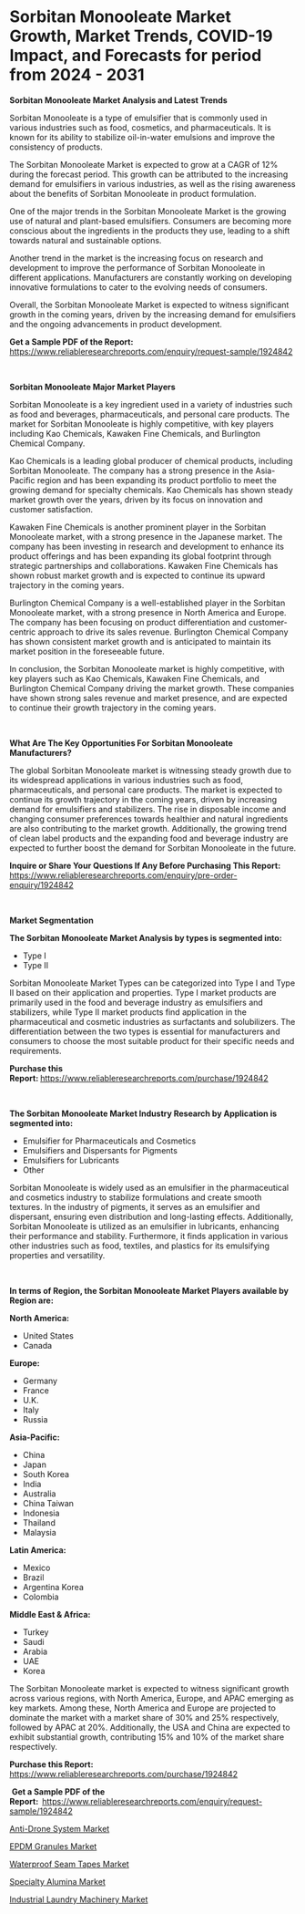 <p><h1>Sorbitan Monooleate Market Growth, Market Trends, COVID-19 Impact, and Forecasts for period from 2024 - 2031</h1></p><p><strong>Sorbitan Monooleate Market Analysis and Latest Trends</strong></p>
<p><p>Sorbitan Monooleate is a type of emulsifier that is commonly used in various industries such as food, cosmetics, and pharmaceuticals. It is known for its ability to stabilize oil-in-water emulsions and improve the consistency of products.</p><p>The Sorbitan Monooleate Market is expected to grow at a CAGR of 12% during the forecast period. This growth can be attributed to the increasing demand for emulsifiers in various industries, as well as the rising awareness about the benefits of Sorbitan Monooleate in product formulation.</p><p>One of the major trends in the Sorbitan Monooleate Market is the growing use of natural and plant-based emulsifiers. Consumers are becoming more conscious about the ingredients in the products they use, leading to a shift towards natural and sustainable options.</p><p>Another trend in the market is the increasing focus on research and development to improve the performance of Sorbitan Monooleate in different applications. Manufacturers are constantly working on developing innovative formulations to cater to the evolving needs of consumers.</p><p>Overall, the Sorbitan Monooleate Market is expected to witness significant growth in the coming years, driven by the increasing demand for emulsifiers and the ongoing advancements in product development.</p></p>
<p><strong>Get a Sample PDF of the Report:&nbsp;</strong> <a href="https://www.reliableresearchreports.com/enquiry/request-sample/1924842">https://www.reliableresearchreports.com/enquiry/request-sample/1924842</a></p>
<p>&nbsp;</p>
<p><strong>Sorbitan Monooleate Major Market Players</strong></p>
<p><p>Sorbitan Monooleate is a key ingredient used in a variety of industries such as food and beverages, pharmaceuticals, and personal care products. The market for Sorbitan Monooleate is highly competitive, with key players including Kao Chemicals, Kawaken Fine Chemicals, and Burlington Chemical Company.</p><p>Kao Chemicals is a leading global producer of chemical products, including Sorbitan Monooleate. The company has a strong presence in the Asia-Pacific region and has been expanding its product portfolio to meet the growing demand for specialty chemicals. Kao Chemicals has shown steady market growth over the years, driven by its focus on innovation and customer satisfaction.</p><p>Kawaken Fine Chemicals is another prominent player in the Sorbitan Monooleate market, with a strong presence in the Japanese market. The company has been investing in research and development to enhance its product offerings and has been expanding its global footprint through strategic partnerships and collaborations. Kawaken Fine Chemicals has shown robust market growth and is expected to continue its upward trajectory in the coming years.</p><p>Burlington Chemical Company is a well-established player in the Sorbitan Monooleate market, with a strong presence in North America and Europe. The company has been focusing on product differentiation and customer-centric approach to drive its sales revenue. Burlington Chemical Company has shown consistent market growth and is anticipated to maintain its market position in the foreseeable future.</p><p>In conclusion, the Sorbitan Monooleate market is highly competitive, with key players such as Kao Chemicals, Kawaken Fine Chemicals, and Burlington Chemical Company driving the market growth. These companies have shown strong sales revenue and market presence, and are expected to continue their growth trajectory in the coming years.</p></p>
<p>&nbsp;</p>
<p><strong>What Are The Key Opportunities For Sorbitan Monooleate Manufacturers?</strong></p>
<p><p>The global Sorbitan Monooleate market is witnessing steady growth due to its widespread applications in various industries such as food, pharmaceuticals, and personal care products. The market is expected to continue its growth trajectory in the coming years, driven by increasing demand for emulsifiers and stabilizers. The rise in disposable income and changing consumer preferences towards healthier and natural ingredients are also contributing to the market growth. Additionally, the growing trend of clean label products and the expanding food and beverage industry are expected to further boost the demand for Sorbitan Monooleate in the future.</p></p>
<p><strong>Inquire or Share Your Questions If Any Before Purchasing This Report:</strong> <a href="https://www.reliableresearchreports.com/enquiry/pre-order-enquiry/1924842">https://www.reliableresearchreports.com/enquiry/pre-order-enquiry/1924842</a></p>
<p>&nbsp;</p>
<p><strong>Market Segmentation</strong></p>
<p><strong>The Sorbitan Monooleate Market Analysis by types is segmented into:</strong></p>
<p><ul><li>Type I</li><li>Type II</li></ul></p>
<p><p>Sorbitan Monooleate Market Types can be categorized into Type I and Type II based on their application and properties. Type I market products are primarily used in the food and beverage industry as emulsifiers and stabilizers, while Type II market products find application in the pharmaceutical and cosmetic industries as surfactants and solubilizers. The differentiation between the two types is essential for manufacturers and consumers to choose the most suitable product for their specific needs and requirements.</p></p>
<p><strong>Purchase this Report:&nbsp;</strong><a href="https://www.reliableresearchreports.com/purchase/1924842">https://www.reliableresearchreports.com/purchase/1924842</a></p>
<p>&nbsp;</p>
<p><strong>The Sorbitan Monooleate Market Industry Research by Application is segmented into:</strong></p>
<p><ul><li>Emulsifier for Pharmaceuticals and Cosmetics</li><li>Emulsifiers and Dispersants for Pigments</li><li>Emulsifiers for Lubricants</li><li>Other</li></ul></p>
<p><p>Sorbitan Monooleate is widely used as an emulsifier in the pharmaceutical and cosmetics industry to stabilize formulations and create smooth textures. In the industry of pigments, it serves as an emulsifier and dispersant, ensuring even distribution and long-lasting effects. Additionally, Sorbitan Monooleate is utilized as an emulsifier in lubricants, enhancing their performance and stability. Furthermore, it finds application in various other industries such as food, textiles, and plastics for its emulsifying properties and versatility.</p></p>
<p>&nbsp;</p>
<p><strong>In terms of Region, the Sorbitan Monooleate Market Players available by Region are:</strong></p>
<p>
    <p> <strong> North America: </strong>
        <ul>
            <li>United States</li>
            <li>Canada</li>
        </ul>
        </p> 
    <p> <strong> Europe: </strong>
        <ul>
            <li>Germany</li>
            <li>France</li>
            <li>U.K.</li>
            <li>Italy</li>
            <li>Russia</li>
        </ul>
        </p> 
    <p> <strong> Asia-Pacific: </strong>
        <ul>
            <li>China</li>
            <li>Japan</li>
            <li>South Korea</li>
            <li>India</li>
            <li>Australia</li>
            <li>China Taiwan</li>
            <li>Indonesia</li>
            <li>Thailand</li>
            <li>Malaysia</li>
        </ul>
        </p> 
    <p> <strong> Latin America: </strong>
        <ul>
            <li>Mexico</li>
            <li>Brazil</li>
            <li>Argentina Korea</li>
            <li>Colombia</li>
        </ul>
        </p> 
    <p> <strong> Middle East & Africa: </strong>
        <ul>
            <li>Turkey</li>
            <li>Saudi</li>
            <li>Arabia</li>
            <li>UAE</li>
            <li>Korea</li>
        </ul>
    </p>
    </p>
<p><p>The Sorbitan Monooleate market is expected to witness significant growth across various regions, with North America, Europe, and APAC emerging as key markets. Among these, North America and Europe are projected to dominate the market with a market share of 30% and 25% respectively, followed by APAC at 20%. Additionally, the USA and China are expected to exhibit substantial growth, contributing 15% and 10% of the market share respectively.</p></p>
<p><strong>Purchase this Report: </strong><a href="https://www.reliableresearchreports.com/purchase/1924842">https://www.reliableresearchreports.com/purchase/1924842</a></p>
<p>&nbsp;<strong>Get a Sample PDF of the Report:&nbsp;&nbsp;</strong><a href="https://www.reliableresearchreports.com/enquiry/request-sample/1924842">https://www.reliableresearchreports.com/enquiry/request-sample/1924842</a></p>
<p><strong></strong></p>
<p><p><a href="https://poised-avenue-46d.notion.site/Insights-into-Anti-Drone-System-Market-Size-Analysing-Market-Share-Trends-and-Growth-from-2024-to-898aff1426894e46a69f25a4c8e6bb5d">Anti-Drone System Market</a></p><p><a href="https://view.publitas.com/reportprime-1/epdm-granules-market-analysis-and-market-size-global-industry-overview-market-segmentation-and-forecast-2024-to-2031/">EPDM Granules Market</a></p><p><a href="https://gamy-alyssum-396.notion.site/Decoding-the-Waterproof-Seam-Tapes-Market-A-Deep-Dive-into-the-Latest-Market-Trends-Market-Segment-60f8b7f0a36541118df7413235ab185e">Waterproof Seam Tapes Market</a></p><p><a href="https://view.publitas.com/reportprime-1/specialty-alumina-market-size-2024-2031-global-industrial-analysis-key-geographical-regions-market-share-top-key-players-product-types-and-forecast-research-report/">Specialty Alumina Market</a></p><p><a href="https://github.com/pjcfca/Market-Research-Report-List-1/blob/main/industrial-laundry-machinery-market.md">Industrial Laundry Machinery Market</a></p></p>